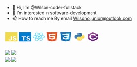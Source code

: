 - 👋 Hi, I’m @Wilson-coder-fullstack
- 👀 I’m interested in software-development
- 📫 How to reach me By email Wilsono.junior@outlook.com

<div style="display: inline_block"><br>
  <img align="center" alt="Rafa-Js" height="30" width="40" src="https://raw.githubusercontent.com/devicons/devicon/master/icons/javascript/javascript-plain.svg">
  <img align="center" alt="Rafa-Ts" height="30" width="40" src="https://raw.githubusercontent.com/devicons/devicon/master/icons/typescript/typescript-plain.svg">
  <img align="center" alt="Rafa-React" height="30" width="40" src="https://raw.githubusercontent.com/devicons/devicon/master/icons/react/react-original.svg">
  <img align="center" alt="Rafa-HTML" height="30" width="40" src="https://raw.githubusercontent.com/devicons/devicon/master/icons/html5/html5-original.svg">
  <img align="center" alt="Rafa-CSS" height="30" width="40" src="https://raw.githubusercontent.com/devicons/devicon/master/icons/css3/css3-original.svg">
  <img align="center" alt="Rafa-Python" height="30" width="40" src="https://raw.githubusercontent.com/devicons/devicon/master/icons/python/python-original.svg">
  <img align="center" alt="Rafa-Csharp" height="30" width="40" src="https://raw.githubusercontent.com/devicons/devicon/master/icons/csharp/csharp-original.svg">
</div>
  
  ##
 
<div> 
  <a href = "mailto:wilsono.junior@outlook.com"><img src="https://img.shields.io/badge/Microsoft_Outlook-0078D4?style=for-the-badge&logo=microsoft-outlook&logoColor=white" target="_blank"></a>
  <a href="https://www.linkedin.com/in/wilsonoliveirajunior/" target="_blank"><img src="https://img.shields.io/badge/-LinkedIn-%230077B5?style=for-the-badge&logo=linkedin&logoColor=white" target="_blank"></a> 
  
</div>

<div>
  <a href="https://github-readme-stats.vercel.app/api?username=Wilson-Oliveira-Junior&show_icons=true&theme=transparent">
  <img height=200 align="center" bg_color=00000000 src="https://github-readme-stats.vercel.app/api?username=Wilson-Oliveira-Junior&show_icons=true&theme=transparent" />
</a>
<a href="https://github.com/Wilson-Oliveira-Junior/convoychat">
  <img height=200 align="center" src="https://github-readme-stats.vercel.app/api/top-langs?username=Wilson-Oliveira-Junior&layout=compact&langs_count=8&card_width=320&theme=transparent" />
</a>
</div>

